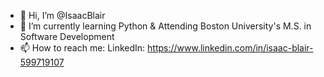 - 👋 Hi, I’m @IsaacBlair
- 🌱 I’m currently learning Python & Attending Boston University's M.S. in Software Development
- 📫 How to reach me: LinkedIn: https://www.linkedin.com/in/isaac-blair-599719107

<!---
IsaacBlair/IsaacBlair is a ✨ special ✨ repository because its `README.md` (this file) appears on your GitHub profile.
You can click the Preview link to take a look at your changes.
--->
